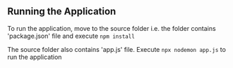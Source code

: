 ## Running the Application

To run the application, move to the source folder i.e. the folder contains 'package.json' file and execute `npm install`

The source folder also contains 'app.js' file. Execute `npx nodemon app.js` to run the application

